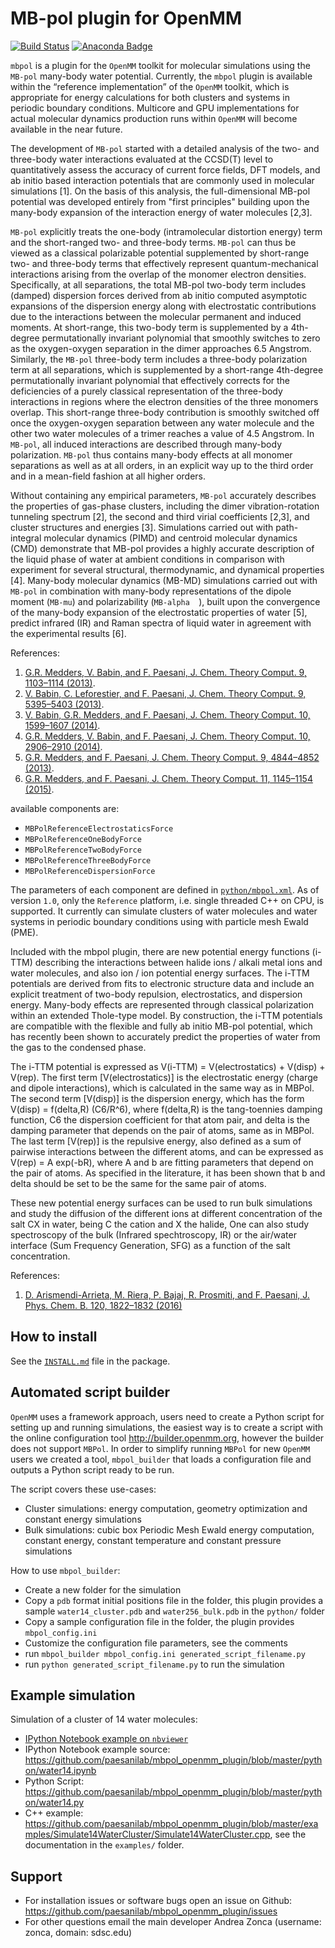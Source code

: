 MB-pol plugin for OpenMM
=======================

[![Build Status](https://travis-ci.org/paesanilab/mbpol_openmm_plugin.svg?branch=master)](https://travis-ci.org/paesanilab/mbpol_openmm_plugin)
[![Anaconda Badge](https://anaconda.org/paesanilab/mbpol/badges/version.svg)](https://anaconda.org/paesanilab/mbpol)

`mbpol` is a plugin for the `OpenMM` toolkit for molecular simulations using the `MB-pol` many-body water potential. Currently, the `mbpol` plugin is available within the “reference implementation” of the `OpenMM` toolkit, which is appropriate for energy calculations for both clusters and systems in periodic boundary conditions. Multicore and GPU implementations for actual molecular dynamics production runs within `OpenMM` will become available in the near future.

The development of `MB-pol` started with a detailed analysis of the two- and three-body water interactions evaluated at the CCSD(T) level to quantitatively assess the accuracy of current force fields, DFT models, and ab initio based interaction potentials that are commonly used in molecular simulations [1]. On the basis of this analysis, the full-dimensional MB-pol  potential was developed entirely from "first principles" building upon the many-body expansion of the interaction energy of water molecules [2,3]. 

`MB-pol` explicitly treats the one-body (intramolecular distortion energy) term and the short-ranged two- and three-body terms. `MB-pol` can thus be viewed as a classical polarizable potential supplemented by short-range two- and three-body terms that effectively represent quantum-mechanical interactions arising from the overlap of the monomer electron densities. Specifically, at all separations, the total MB-pol two-body term includes (damped) dispersion forces derived from ab initio computed asymptotic expansions of the dispersion energy along with electrostatic contributions due to the interactions between the molecular permanent and induced moments. At short-range, this two-body term is supplemented by a 4th-degree permutationally invariant polynomial that smoothly switches to zero as the oxygen-oxygen separation in the dimer approaches 6.5 Angstrom. Similarly, the `MB-pol` three-body term includes a three-body polarization term at all separations, which is supplemented by a short-range 4th-degree permutationally invariant polynomial that effectively corrects for the deficiencies of a purely classical representation of the three-body interactions in regions where the electron densities of the three monomers overlap. This short-range three-body contribution is smoothly switched off once the oxygen-oxygen separation between any water molecule and the other two water molecules of a trimer reaches a value of 4.5 Angstrom. In `MB-pol`, all induced interactions are described through many-body polarization. `MB-pol` thus contains many-body effects at all monomer separations as well as at all orders, in an explicit way up to the third order and in a mean-field fashion at all higher orders. 

Without containing any empirical parameters, `MB-pol` accurately describes the properties of gas-phase clusters, including the dimer vibration-rotation tunneling spectrum  [2], the second and third virial coefficients [2,3], and cluster structures and energies [3]. Simulations carried out with path-integral molecular dynamics (PIMD) and centroid molecular dynamics (CMD) demonstrate that MB-pol provides a highly accurate description of the liquid phase of water at ambient conditions in comparison with experiment for several structural, thermodynamic, and dynamical properties [4]. Many-body molecular dynamics (MB-MD) simulations carried out with `MB-pol` in combination with many-body representations of the dipole moment (`MB-mu`) and polarizability (`MB-alpha  `), built upon the convergence of the many-body expansion of the electrostatic properties of water [5], predict infrared (IR) and Raman spectra of liquid water in agreement with the experimental results [6].


References:

1. [G.R. Medders, V. Babin, and F. Paesani, J. Chem. Theory Comput. 9, 1103–1114 (2013)](http://pubs.acs.org/doi/abs/10.1021/ct300913g).
2. [V. Babin, C. Leforestier, and F. Paesani, J. Chem. Theory Comput. 9, 5395–5403 (2013)](http://pubs.acs.org/doi/abs/10.1021/ct400863t).
3. [V. Babin, G.R. Medders, and F. Paesani, J. Chem. Theory Comput. 10, 1599–1607 (2014)](http://pubs.acs.org/doi/abs/10.1021/ct500079y).
4. [G.R. Medders, V. Babin, and F. Paesani, J. Chem. Theory Comput. 10, 2906–2910 (2014)](http://pubs.acs.org/doi/abs/10.1021/ct5004115).
5. [G.R. Medders, and F. Paesani, J. Chem. Theory Comput. 9, 4844–4852 (2013)](http://pubs.acs.org/doi/abs/10.1021/ct400696d).
6. [G.R. Medders, and F. Paesani, J. Chem. Theory Comput. 11, 1145–1154 (2015)](http://pubs.acs.org/doi/abs/10.1021/ct501131j).


available components are:

* `MBPolReferenceElectrostaticsForce`
* `MBPolReferenceOneBodyForce`
* `MBPolReferenceTwoBodyForce`
* `MBPolReferenceThreeBodyForce`
* `MBPolReferenceDispersionForce`

The parameters of each component are defined in [`python/mbpol.xml`](https://github.com/paesanilab/mbpol_openmm_plugin/blob/master/python/mbpol.xml).
As of version `1.0`, only the `Reference` platform, i.e. single threaded C++ on CPU, is supported. It currently can simulate clusters of water molecules and water systems in periodic boundary conditions using with particle mesh Ewald (PME).

Included with the mbpol plugin, there are new potential energy functions (i-TTM) describing the interactions between halide ions / alkali metal ions and water molecules, and also ion / ion potential energy surfaces. The i-TTM potentials are derived from fits to electronic structure data and include an explicit treatment of two-body repulsion, electrostatics, and dispersion energy. Many-body effects are represented through classical polarization within an extended Thole-type model. By construction, the i-TTM potentials are compatible with the flexible and fully ab initio MB-pol potential, which has recently been shown to accurately predict the properties of water from the gas to the condensed phase.

The i-TTM potential is expressed as V(i-TTM) = V(electrostatics) + V(disp) + V(rep). The first term [V(electrostatics)] is the electrostatic energy (charge and dipole interactions), which is calculated in the same way as in MBPol. The second term [V(disp)] is the dispersion energy, which has the form V(disp) = f(delta,R) (C6/R^6), where f(delta,R) is the tang-toennies damping function, C6 the dispersion coefficient for that atom pair, and delta is the damping parameter that depends on the pair of atoms, same as in MBPol. The last term [V(rep)] is the repulsive energy, also defined as a sum of pairwise interactions between the different atoms, and can be expressed as V(rep) = A exp(-bR), where A and b are fitting parameters that depend on the pair of atoms. As specified in the literature, it has been shown that b and delta should be set to be the same for the same pair of atoms.

These new potential energy surfaces can be used to run bulk simulations and study the diffusion of the different ions at different concentration of the salt CX in water, being C the cation and X the halide, One can also study spectroscopy of the bulk (Infrared spechtroscopy, IR) or the air/water interface (Sum Frequency Generation, SFG) as a function of the salt concentration.


References:

1. [D. Arismendi-Arrieta, M. Riera, P. Bajaj, R. Prosmiti, and F. Paesani, J. Phys. Chem. B. 120, 1822–1832 (2016)](http://pubs.acs.org/doi/abs/10.1021/acs.jpcb.5b09562)



## How to install

See the [`INSTALL.md`](https://github.com/paesanilab/mbpol_openmm_plugin/blob/master/INSTALL.md) file in the package.

## Automated script builder

`OpenMM` uses a framework approach, users need to create a Python script for setting up and running simulations, the easiest way is to create a script with the online configuration tool <http://builder.openmm.org>, however the builder does not support `MBPol`.
In order to simplify running `MBPol` for new `OpenMM` users we created a tool, `mbpol_builder` that loads a configuration file and outputs a Python script ready to be run.

The script covers these use-cases:

* Cluster simulations: energy computation, geometry optimization and constant energy simulations
* Bulk simulations: cubic box Periodic Mesh Ewald energy computation, constant energy, constant temperature and constant pressure simulations

How to use `mbpol_builder`:

* Create a new folder for the simulation
* Copy a `pdb` format initial positions file in the folder, this plugin provides a sample `water14_cluster.pdb` and `water256_bulk.pdb` in the `python/` folder
* Copy a sample configuration file in the folder, the plugin provides `mbpol_config.ini`
* Customize the configuration file parameters, see the comments
* run `mbpol_builder mbpol_config.ini generated_script_filename.py`
* run `python generated_script_filename.py` to run the simulation

## Example simulation

Simulation of a cluster of 14 water molecules:

* [IPython Notebook example on `nbviewer`](http://nbviewer.ipython.org/gist/zonca/54c7040c1cf3f583930f)
* IPython Notebook example source: <https://github.com/paesanilab/mbpol_openmm_plugin/blob/master/python/water14.ipynb>
* Python Script: <https://github.com/paesanilab/mbpol_openmm_plugin/blob/master/python/water14.py>
* C++ example:
  <https://github.com/paesanilab/mbpol_openmm_plugin/blob/master/examples/Simulate14WaterCluster/Simulate14WaterCluster.cpp>, see the documentation in the `examples/` folder.

## Support

* For installation issues or software bugs open an issue on Github: <https://github.com/paesanilab/mbpol_openmm_plugin/issues>
* For other questions email the main developer Andrea Zonca (username: zonca, domain: sdsc.edu)
